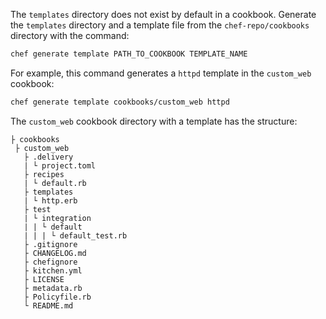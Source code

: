 The `templates` directory does not exist by default in a cookbook.
Generate the `templates` directory and a template file from the `chef-repo/cookbooks` directory with the command:

```bash
chef generate template PATH_TO_COOKBOOK TEMPLATE_NAME
```

For example, this command generates a `httpd` template in the `custom_web` cookbook:

```bash
chef generate template cookbooks/custom_web httpd
```

The `custom_web` cookbook directory with a template has the structure:


```text
├ cookbooks
 ├ custom_web
   ├ .delivery
   | └ project.toml
   ├ recipes
   | └ default.rb
   ├ templates
   | └ http.erb
   ├ test
   | └ integration
   | | └ default
   | | | └ default_test.rb
   ├ .gitignore
   ├ CHANGELOG.md
   ├ chefignore
   ├ kitchen.yml
   ├ LICENSE
   ├ metadata.rb
   ├ Policyfile.rb
   └ README.md
```
